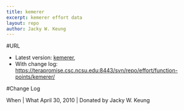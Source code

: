 ```yaml
---
title: kemerer
excerpt: kemerer effort data
layout: repo
author: Jacky W. Keung
---
```



#URL

  * Latest version: [kemerer](https://terapromise.csc.ncsu.edu:8443/svn/repo/effort/function-points/kemerer/kemerer.arff),
  * With change log: https://terapromise.csc.ncsu.edu:8443/svn/repo/effort/function-points/kemerer/

#Change Log

When | What
   April 30, 2010 | Donated by Jacky W. Keung
